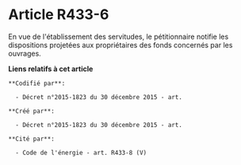 # Article R433-6

En vue de l'établissement des servitudes, le pétitionnaire notifie les dispositions projetées aux propriétaires des fonds
concernés par les ouvrages.

**Liens relatifs à cet article**

	**Codifié par**:

	  - Décret n°2015-1823 du 30 décembre 2015 - art.

	**Créé par**:

	  - Décret n°2015-1823 du 30 décembre 2015 - art.

	**Cité par**:

	  - Code de l'énergie - art. R433-8 (V)

